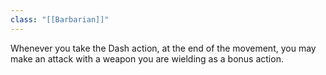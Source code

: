 ```yaml
---
class: "[[Barbarian]]"
---
```

Whenever you take the Dash action, at the end of the movement, you may make an attack with a weapon you are wielding as a bonus action.